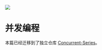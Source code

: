 ![](https://s2.ax1x.com/2019/09/04/nEBum6.png)

# 并发编程

本篇已经迁移到了独立仓库 [Concurrent-Series](https://github.com/wx-chevalier/Concurrent-Series)。
